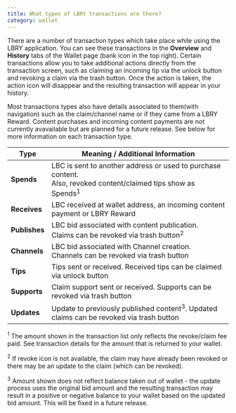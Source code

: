 ```yaml
---
title: What types of LBRY transactions are there?
category: wallet
---
```


There are a number of transaction types which take place while using the LBRY application. You can see these transactions in the **Overview** and **History** tabs of the Wallet page (bank icon in the top right). Certain transactions allow you to take additional actions directly from the transaction screen, such as claiming an incoming tip via the unlock button and revoking a claim via the trash button. Once the action is taken, the action icon will disappear and the resulting transaction will appear in your history. 

Most transactions types also have details associated to them(with navigation) such as the claim/channel name or if they came from a LBRY Reward. Content purchases and incoming content payments are not currently avavailable but are planned for a future release. See below for more information on each transaction type.

| Type | Meaning / Additional Information |
--- | --- 
| **Spends** | LBC is sent to another address or used to purchase content.<br/>Also, revoked content/claimed tips show as Spends<sup>1</sup>
| **Receives** | LBC received at wallet address, an incoming content payment or LBRY Reward
| **Publishes** | LBC bid associated with content publication.<br/>Claims can be revoked via trash button<sup>2</sup>
| **Channels** | LBC bid associated with Channel creation.<br/>Channels can be revoked via trash button
| **Tips** | Tips sent or received. Received tips can be claimed via unlock button
| **Supports** | Claim support sent or received. Supports can be revoked via trash button
| **Updates** | Update to previously published content<sup>3</sup>. Updated claims can be revoked via trash button

<sup>1</sup> The amount shown in the transaction list only reflects the revoke/claim fee paid. See transaction details for the amount that is returned to your wallet. 

<sup>2</sup> If revoke icon is not available, the claim may have already been revoked or there may be an update to the claim (which can be revoked).

<sup>3</sup> Amount shown does not reflect balance taken out of wallet - the update process uses the original bid amount and the resulting transaction may result in a positive or negative balance to your wallet based on the updated bid amount. This will be fixed in a future release.
